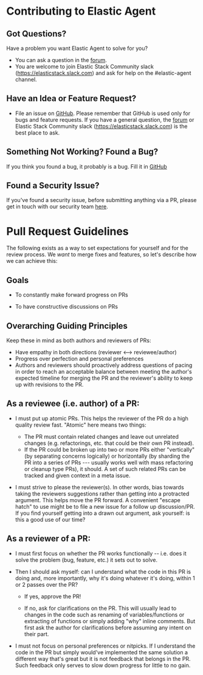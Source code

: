 # Contributing to Elastic Agent

## Got Questions?

Have a problem you want Elastic Agent to solve for you?

* You can ask a question in the [forum](https://discuss.elastic.co/c/elastic-stack/elastic-agent).
* You are welcome to join Elastic Stack Community slack (https://elasticstack.slack.com) and ask for help on the #elastic-agent channel.

## Have an Idea or Feature Request?

* File an issue on [GitHub](https://github.com/elastic/elastic-agent/issues). Please remember that GitHub is used only for bugs and feature requests. If you have a general question, the [forum](https://discuss.elastic.co/c/elastic-stack/elastic-agent) or Elastic Stack Community slack (https://elasticstack.slack.com) is the best place to ask.

## Something Not Working? Found a Bug?

If you think you found a bug, it probably is a bug. Fill it in [GitHub](https://github.com/elastic/elastic-agent/issues)

## Found a Security Issue?

If you've found a security issue, before submitting anything via a PR, please
get in touch with our security team [here](https://www.elastic.co/community/security).

# Pull Request Guidelines

The following exists as a way to set expectations for yourself and for the review process. We *want* to merge fixes and features, so let's describe how we can achieve this:

## Goals

* To constantly make forward progress on PRs

* To have constructive discussions on PRs

## Overarching Guiding Principles

Keep these in mind as both authors and reviewers of PRs:

* Have empathy in both directions (reviewer <--> reviewee/author)
* Progress over perfection and personal preferences
* Authors and reviewers should proactively address questions of pacing in order to reach an acceptable balance between meeting the author's expected timeline for merging the PR and the reviewer's ability to keep up with revisions to the PR.

## As a reviewee (i.e. author) of a PR:

* I must put up atomic PRs. This helps the reviewer of the PR do a high quality review fast. "Atomic" here means two things:
  - The PR must contain related changes and leave out unrelated changes (e.g. refactorings, etc. that could be their own PR instead).
  - If the PR could be broken up into two or more PRs either "vertically" (by separating concerns logically) or horizontally (by sharding the PR into a series of PRs --- usually works well with mass refactoring or cleanup type PRs), it should. A set of such related PRs can be tracked and given context in a meta issue.

* I must strive to please the reviewer(s). In other words, bias towards taking the reviewers suggestions rather than getting into a protracted argument. This helps move the PR forward. A convenient "escape hatch" to use might be to file a new issue for a follow up discussion/PR. If you find yourself getting into a drawn out argument, ask yourself: is this a good use of our time?

## As a reviewer of a PR:

* I must first focus on whether the PR works functionally -- i.e. does it solve the problem (bug, feature, etc.) it sets out to solve.

* Then I should ask myself: can I understand what the code in this PR is doing and, more importantly, why it's doing whatever it's doing, within 1 or 2 passes over the PR?

  * If yes, approve the PR!

  * If no, ask for clarifications on the PR. This will usually lead to changes in the code such as renaming of variables/functions or extracting of functions or simply adding "why" inline comments. But first ask the author for clarifications before assuming any intent on their part.

* I must not focus on personal preferences or nitpicks. If I understand the code in the PR but simply would've implemented the same solution a different way that's great but it is not feedback that belongs in the PR. Such feedback only serves to slow down progress for little to no gain.


